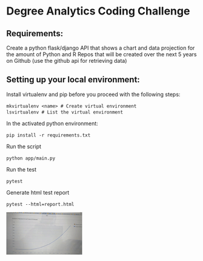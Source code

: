 # Degree Analytics Coding Challenge

## Requirements:

Create a python flask/django API that shows a chart and data projection for the amount of Python and R Repos that will be created over the next 5 years on Github (use the github api for retrieving data)

## Setting up your local environment:

  Install virtualenv and pip before you proceed with the following steps:

    mkvirtualenv <name> # Create virtual environment
    lsvirtualenv # List the virtual environment

  In the activated python environment:

    pip install -r requirements.txt

  Run the script

    python app/main.py

  Run the test

    pytest

  Generate html test report

    pytest --html=report.html

![](200w_d.gif)

